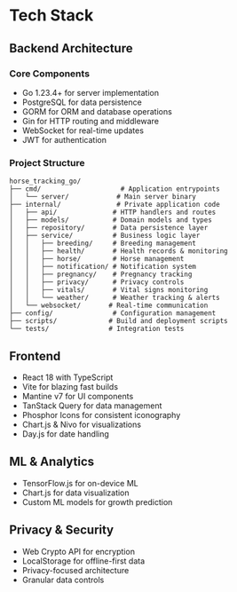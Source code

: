 # Tech Stack

## Backend Architecture

### Core Components
- Go 1.23.4+ for server implementation
- PostgreSQL for data persistence
- GORM for ORM and database operations
- Gin for HTTP routing and middleware
- WebSocket for real-time updates
- JWT for authentication

### Project Structure
```
horse_tracking_go/
├── cmd/                    # Application entrypoints
│   └── server/            # Main server binary
├── internal/              # Private application code
│   ├── api/              # HTTP handlers and routes
│   ├── models/           # Domain models and types
│   ├── repository/       # Data persistence layer
│   ├── service/          # Business logic layer
│   │   ├── breeding/     # Breeding management
│   │   ├── health/       # Health records & monitoring
│   │   ├── horse/        # Horse management
│   │   ├── notification/ # Notification system
│   │   ├── pregnancy/    # Pregnancy tracking
│   │   ├── privacy/      # Privacy controls
│   │   ├── vitals/       # Vital signs monitoring
│   │   └── weather/      # Weather tracking & alerts
│   └── websocket/       # Real-time communication
├── config/               # Configuration management
├── scripts/             # Build and deployment scripts
└── tests/               # Integration tests
```

## Frontend

- React 18 with TypeScript
- Vite for blazing fast builds
- Mantine v7 for UI components
- TanStack Query for data management
- Phosphor Icons for consistent iconography
- Chart.js & Nivo for visualizations
- Day.js for date handling

## ML & Analytics

- TensorFlow.js for on-device ML
- Chart.js for data visualization
- Custom ML models for growth prediction

## Privacy & Security

- Web Crypto API for encryption
- LocalStorage for offline-first data
- Privacy-focused architecture
- Granular data controls
